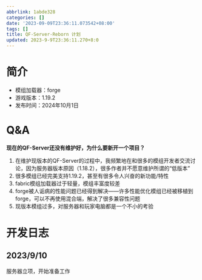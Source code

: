 ```yaml
---
abbrlink: 1abde328
categories: []
date: '2023-09-09T23:36:11.073542+08:00'
tags: []
title: QF-Server-Reborn 计划
updated: 2023-9-9T23:36:11.270+8:0
---
```

# 简介

* 模组加载器：forge
* 游戏版本：1.19.2
* 发布时间：2024年10月1日

# Q&A

**现在的QF-Server还没有维护好，为什么要新开一个项目？**

1. 在维护现版本的QF-Server的过程中，我频繁地在和很多的模组开发者交流讨论，因为服务器版本原因（1.18.2），很多作者并不愿意维护所谓的“低版本”
2. 很多模组已经完美支持1.19.2，甚至有很多令人兴奋的新功能/特性
3. fabric模组加载器过于轻量，模组丰富度较差
4. forge被人诟病的性能问题已经得到解决——许多性能优化模组已经被移植到forge，可以不再使用混合端，解决了很多兼容性问题
5. 现版本模组过多，对服务器和玩家电脑都是一个不小的考验

# 开发日志

## 2023/9/10

服务器立项，开始准备工作

